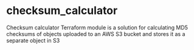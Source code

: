 # checksum_calculator
Checksum calculator Terraform module is a solution for calculating MD5 checksums of objects uploaded to an AWS S3 bucket and stores it as a separate object in S3
